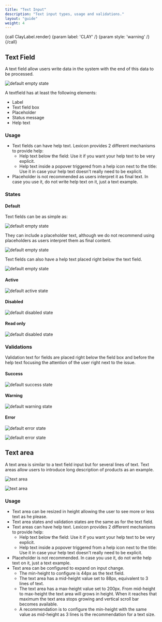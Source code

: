 ```yaml
---
title: "Text Input"
description: "Text input types, usage and validations."
layout: "guide"
weight: 4
---
```


{call ClayLabel.render}
	{param label: 'CLAY' /}
    {param style: 'warning' /}
{/call}

## Text Field

A text field allow users write data in the system with the end of this data to be processed.

![default empty state](../../../images/Input.png)

A textfield has at least the following elements:
- Label
- Text field box
- Placeholder
- Status message
- Help text 

### Usage
* Text fields can have help text. Lexicon provides 2 different mechanisms to provide help:
	* Help text below the field: Use it if you want your help text to be very explicit.
	* Help text inside a popover triggered from a help icon next to the title: Use it in case your help text doesn't really need to be explicit.
* Placeholder is not recommended as users interpret it as final text. In case you use it, do not write help text on it, just a text example.

### States

#### Default

Text fields can be as simple as:

![default empty state](../../../images/Input.png)

They can include a placeholder text, although we do not recommend using placeholders as users interpret them as final content.

![default empty state](../../../images/Input+Placeholder.png)

Text fields can also have a help text placed right below the text field.

![default empty state](../../../images/Input+HelpText.png)

#### Active

![default active state](../../../images/InputSimple+Focus.png)

#### Disabled

![default disabled state](../../../images/Input+Disabled.png)

#### Read only

![default disabled state](../../../images/Input+ReadOnly.png)

### Validations

Validation text for fields are placed right below the field box and before the help text focusing the attention of the user right next to the issue.

#### Success

![default success state](../../../images/Input+Success.png)

#### Warning

![default warning state](../../../images/Input+Warning.png)

#### Error

![default error state](../../../images/Input+Error.png)

![default error state](../../../images/Input+HelpText+Error.png)


## Text area

A text area is similar to a text field input but for several lines of text. Text areas allow users to introduce long description of products as an example.

![text area](../../../images/InputTextArea.png)

![text area](../../../images/InputTextArea+HelpText.png)

### Usage

* Text area can be resized in height allowing the user to see more or less text as he please.
* Text area states and validation states are the same as for the text field.
* Text areas can have help text. Lexicon provides 2 different mechanisms to provide help:
	* Help text below the field: Use it if you want your help text to be very explicit.
	* Help text inside a popover triggered from a help icon next to the title: Use it in case your help text doesn't really need to be explicit.
* Placeholder is not recommended. In case you use it, do not write help text on it, just a text example.
* Text area can be configured to expand on input change.
	* The min-height to configure is 44px as the text field.
	* The text area has a mid-height value set to 88px, equivalent to 3 lines of text.
	* The text area has a max-height value set to 200px. From mid-height to max-height the text area will grows in height. When it reaches that maximum the text area stops growing and vertical scroll bar becomes available.
	* A recommendation is to configure the min-height with the same value as mid-height as 3 lines is the recommendation for a text size.
